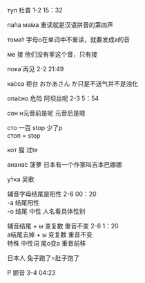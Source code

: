туп 杜普  1-2 15：32  

па́па ма́ма 重读就是汉语拼音的第四声 

тома́т 字母о在单词中不重读，就要发成а的音

ме 接 他们没有爹这个音，只有接  

пока́  再见  2-2 21:49  

ка́сса 柜台  おかあさん  か只是不送气并不是浊化  

опа́сно 危险 阿坝丝呢  2-3 5：54

сон  н元音前是呢 元音后是嗯  

сто 一百  stop 少了p  
стоп = stop  

кот 猫  过te

анана́с 菠萝 日本有一个作家叫吉本巴娜娜  

у́тка 吴歌  

辅音字母结尾是阳性 2-6 00：20  
-а 结尾阳性  
-о 结尾 中性
人名看具体性别  

辅音结尾 + ы 变复数 重音不变  2-6 1：20  
а结尾去掉 + ы 变复数 重音不变  
特殊 中性词 尾о变а 重音前移  






















日本人 兔子跑了=肚子饱了 





P 颤音  3-4 04:23  






